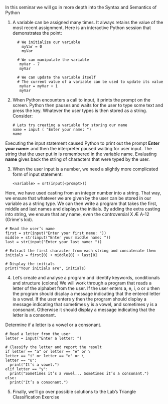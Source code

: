 In this seminar we will go in more depth into the Syntax and Semantics of Python

1. A variable can be assigned many times. It always retains the value of the most recent assignment. Here is an interactive Python session that demonstrates the point: 

         # We initialize our variable
           myVar = 0 
           myVar
    
         # We can manipulate the variable 
          myVar - 7 
          myVar 
    
         # We can update the variable itself
         # The current value of a variable can be used to update its value
          myVar = myVar + 1 
          myVar



2. When Python encounters a call to input, it prints the prompt on the screen. Python then pauses and waits for the user to type some text and press the <Enter> key. Whatever the user types is then stored as a string. Consider: 

       # Lets try creating a variable for storing our name
       name = input ( "Enter your name: ")
       name

Executing the input statement caused Python to print out the prompt **Enter your name:** and then the interpreter paused waiting for user input. The string that the user put in is remembered in the variable name. Evaluating **name** gives back the string of characters that were typed by the user.
 

3. When the user input is a number, we need a slightly more complicated form of input statement: 

       <variable> = srt(input(<prompt>)) 

Here, we have used casting from an integer number into a string. That way, we ensure that whatever we are given by the user can be stored in our variable as a string type. We can then write a program that takes the first, middle and last names and displays the initials. By adding the extra casting into string, we ensure that any name, even the controversial X Æ A-12 (Grime's kid).

    # Read the user’s name 
    first = str(input("Enter your first name: "))
    middle = str(input("Enter your middle name: "))
    last = str(input("Enter your last name: "))

    # Extract the first character from each string and concatenate them 
    initials = first[0] + middle[0] + last[0] 

    # Display the initials 
    print("Your initials are", initials)

4. Let’s create and analyse a program and identify keywords, conditionals and structure (colons)
We will work through a program that reads a letter of the alphabet from the user. If the user enters a, e, i, o or u then the program should display a message indicating that the entered letter is a vowel. If the user enters y then the program should display a message indicating that sometimes y is a vowel, and sometimes y is a consonant. Otherwise it should display a message indicating that the 
letter is a consonant. 

Determine if a letter is a vowel or a consonant. 


    # Read a letter from the user 
    letter = input("Enter a letter: ")
    
    # Classify the letter and report the result 
    if letter == "a" or letter == "e" or \ 
    letter == "i" or letter == "o" or \
    letter == "u": 
      print("It’s a vowel.") 
    elif letter == "y": 
      print("Sometimes it’s a vowel... Sometimes it’s a consonant.") 
    else: 
      print("It’s a consonant.") 



5. Finally, we’ll go over possible solutions to the Lab’s Triangle Classification Exercise
